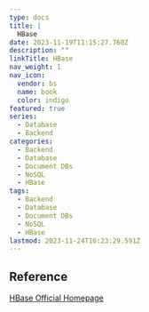 ```yaml
---
type: docs
title: |
  HBase
date: 2023-11-19T11:15:27.760Z
description: ""
linkTitle: HBase
nav_weight: 1
nav_icon:
  vendor: bs
  name: book
  color: indigo
featured: true
series:
  - Database
  - Backend
categories:
  - Backend
  - Database
  - Document DBs
  - NoSQL
  - HBase
tags:
  - Backend
  - Database
  - Document DBs
  - NoSQL
  - HBase
lastmod: 2023-11-24T16:23:29.591Z
---
```


## Reference

[HBase Official Homepage](https://hbase.apache.org/)

